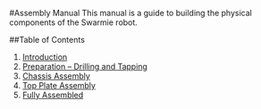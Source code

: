 #Assembly Manual
This manual is a guide to building the physical components of the Swarmie robot.

##Table of Contents		
 1. [Introduction](./Assembly1-Introduction.md)
 2. [Preparation – Drilling and Tapping](./Assembly2-Preparation.md)
 3.	[Chassis Assembly](./Assembly3-ChassisAssembly.md)
 4.	[Top Plate Assembly](./Assembly4-TopPlateAssembly.md)
 5.	[Fully Assembled](./Assembly5-FullyAssembled.md)
